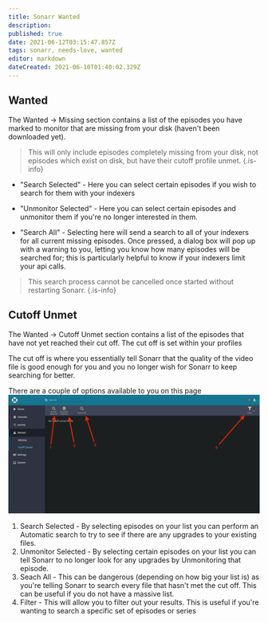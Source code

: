 ```yaml
---
title: Sonarr Wanted
description: 
published: true
date: 2021-06-12T03:15:47.857Z
tags: sonarr, needs-love, wanted
editor: markdown
dateCreated: 2021-06-10T01:40:02.329Z
---
```


## Wanted

The Wanted -> Missing section contains a list of the episodes you have marked to monitor that are missing from your disk (haven't been downloaded yet).

> This will only include episodes completely missing from your disk, not episodes which exist on disk, but have their cutoff profile unmet.
{.is-info}

- "Search Selected" - Here you can select certain episodes if you wish to search for them with your indexers

- "Unmonitor Selected" - Here you can select certain episodes and unmonitor them if you're no longer interested in them.

- "Search All" - Selecting here will send a search to all of your indexers for all current missing episodes. Once pressed, a dialog box will pop up with a warning to you, letting you know how many episodes will be searched for; this is particularly helpful to know if your indexers limit your api calls.

> This search process cannot be cancelled once started without restarting Sonarr.
{.is-info}

## Cutoff Unmet

The Wanted -> Cutoff Unmet section contains a list of the episodes that have not yet reached their cut off. The cut off is set within your profiles

The cut off is where you essentially tell Sonarr that the quality of the video file is good enough for you and you no longer wish for Sonarr to keep searching for better.

There are a couple of options available to you on this page
![wanted-cut-off-unmet.png](/assets/sonarr/wanted-cut-off-unmet.png)

1. Search Selected - By selecting episodes on your list you can perform an Automatic search to try to see if there are any upgrades to your existing files.
1. Unmonitor Selected - By selecting certain episodes on your list you can tell Sonarr to no longer look for any upgrades by Unmonitoring that episode.
1. Seach All - This can be dangerous (depending on how big your list is) as you're telling Sonarr to search every file that hasn't met the cut off. This can be useful if you do not have a massive list.
1. Filter - This will allow you to filter out your results. This is useful if you're wanting to search a specific set of episodes or series
